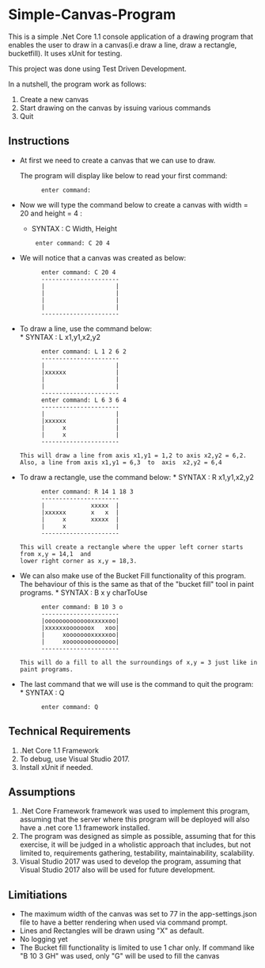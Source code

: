 # Simple-Canvas-Program
This is a simple .Net Core 1.1 console application of a drawing program that enables the user to draw
in a canvas(i.e draw a line, draw a rectangle, bucketfill). It uses xUnit for testing. 

This project was done using Test Driven Development.

In a nutshell, the program work as follows:
 1. Create a new canvas
 2. Start drawing on the canvas by issuing various commands
 3. Quit
 
## Instructions 
* At first we need to create a canvas that we can use to draw. 

  The program will display like below to read your first command:
  
            enter command:
  
* Now we will type the command below to create a canvas with width = 20 and height = 4 :
     * SYNTAX :  C Width, Height
            
            enter command: C 20 4
     
     
      
     
* We will notice that a canvas was created as below:

            enter command: C 20 4
            ----------------------
            |                    |
            |                    |
            |                    |
            |                    |
            ----------------------
* To draw a line, use the command below:  
      * SYNTAX : L x1,y1,x2,y2
      
            enter command: L 1 2 6 2
            ----------------------
            |                    |
            |xxxxxx              |
            |                    |
            |                    |
            ----------------------
            enter command: L 6 3 6 4
            ----------------------
            |                    |
            |xxxxxx              |
            |     x              |
            |     x              |
            ----------------------
      
      This will draw a line from axis x1,y1 = 1,2 to axis x2,y2 = 6,2.
      Also, a line from axis x1,y1 = 6,3  to  axis  x2,y2 = 6,4
    
* To draw a rectangle, use the command below:
       * SYNTAX : R x1,y1,x2,y2

            enter command: R 14 1 18 3
            ----------------------
            |             xxxxx  |
            |xxxxxx       x   x  |
            |     x       xxxxx  |
            |     x              |
            ----------------------
            
      This will create a rectangle where the upper left corner starts from x,y = 14,1  and 
      lower right corner as x,y = 18,3.
      
* We can also make use of the Bucket Fill functionality of this program.  The behaviour of this is the same as that of the "bucket fill" tool in paint
  programs.
        * SYNTAX : B x y charToUse
        
            enter command: B 10 3 o
            ----------------------
            |oooooooooooooxxxxxoo|
            |xxxxxxooooooox   xoo|
            |     xoooooooxxxxxoo|
            |     xoooooooooooooo|
            ----------------------
            
      This will do a fill to all the surroundings of x,y = 3 just like in paint programs. 
      
* The last command that we will use is the command to quit the program:
      * SYNTAX : Q
      
            enter command: Q
            
## Technical Requirements
  1. .Net Core 1.1 Framework
  2. To debug, use Visual Studio 2017.
  3. Install xUnit if needed.

## Assumptions
  1. .Net Core Framework framework was used to implement this program, assuming that the server where this program will be deployed will also have a .net core 1.1 framework installed.
  2. The program was designed as simple as possible, assuming that for this exercise, it will be judged in a wholistic approach  that includes, but not limited to, requirements gathering, testability, maintainability, scalability.
  3. Visual Studio 2017 was used to develop the program, assuming that Visual Studio 2017 also will be used for future development.
  
## Limitiations
 * The maximum width of the canvas was set to 77 in the app-settings.json file to have a better rendering when used via command prompt.
 * Lines and Rectangles will be drawn using "X" as default.
 * No logging yet
 * The Bucket fill functionality is limited to use 1 char only. If command like "B 10 3 GH" was used, only "G" will be used to fill the canvas
